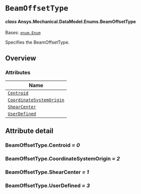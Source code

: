 # `BeamOffsetType`

<a id="ansys.mechanical.stubs.v242.Ansys.Mechanical.DataModel.Enums.BeamOffsetType"></a>

#### *class* Ansys.Mechanical.DataModel.Enums.BeamOffsetType

Bases: [`enum.Enum`](https://docs.python.org/3/library/enum.html#enum.Enum)

Specifies the BeamOffsetType.

<!-- !! processed by numpydoc !! -->

<a id="overview"></a>

## Overview

### Attributes

| Name |
| -------------------------------------------------------------------- |
| [`Centroid`](#BeamOffsetType.Centroid) |
| [`CoordinateSystemOrigin`](#BeamOffsetType.CoordinateSystemOrigin) |
| [`ShearCenter`](#BeamOffsetType.ShearCenter) |
| [`UserDefined`](#BeamOffsetType.UserDefined) |

<a id="attribute-detail"></a>

## Attribute detail

<a id="BeamOffsetType.Centroid"></a>

### BeamOffsetType.Centroid *= 0*

<a id="BeamOffsetType.CoordinateSystemOrigin"></a>

### BeamOffsetType.CoordinateSystemOrigin *= 2*

<a id="BeamOffsetType.ShearCenter"></a>

### BeamOffsetType.ShearCenter *= 1*

<a id="BeamOffsetType.UserDefined"></a>

### BeamOffsetType.UserDefined *= 3*


